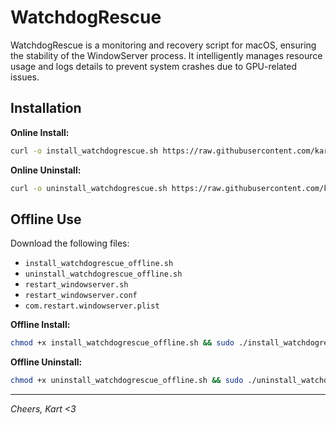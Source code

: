 # WatchdogRescue

WatchdogRescue is a monitoring and recovery script for macOS, ensuring the stability of the WindowServer process. It intelligently manages resource usage and logs details to prevent system crashes due to GPU-related issues.

## Installation

**Online Install:**
```sh
curl -o install_watchdogrescue.sh https://raw.githubusercontent.com/kart-personal/WatchdogRescue/main/install_watchdogrescue.sh && chmod +x install_watchdogrescue.sh && sudo ./install_watchdogrescue.sh
```

**Online Uninstall:**
```sh
curl -o uninstall_watchdogrescue.sh https://raw.githubusercontent.com/kart-personal/WatchdogRescue/main/uninstall_watchdogrescue.sh && chmod +x uninstall_watchdogrescue.sh && sudo ./uninstall_watchdogrescue.sh
```

## Offline Use

Download the following files:
- `install_watchdogrescue_offline.sh`
- `uninstall_watchdogrescue_offline.sh`
- `restart_windowserver.sh`
- `restart_windowserver.conf`
- `com.restart.windowserver.plist`

**Offline Install:**
```sh
chmod +x install_watchdogrescue_offline.sh && sudo ./install_watchdogrescue_offline.sh
```

**Offline Uninstall:**
```sh
chmod +x uninstall_watchdogrescue_offline.sh && sudo ./uninstall_watchdogrescue_offline.sh
```

---

_Cheers, Kart <3_
